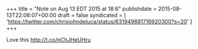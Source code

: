 +++
title = "Note on Aug 13 EDT 2015 at 18:6"
publishdate = 2015-08-13T22:06:07+00:00
draft = false
syndicated = [ 'https://twitter.com/chrisjohndeluca/status/631949881716920300?s=20' ]
+++

Love this http://t.co/nChJHeUHru
